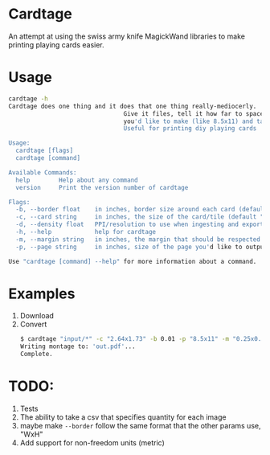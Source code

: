# Cardtage
An attempt at using the swiss army knife MagickWand libraries to make printing playing cards easier.

# Usage
```bash
cardtage -h
Cardtage does one thing and it does that one thing really-mediocerly.
                                Give it files, tell it how far to space them, and tell it the size of page
                                you'd like to make (like 8.5x11) and tada! A montage of those images.
                                Useful for printing diy playing cards

Usage:
  cardtage [flags]
  cardtage [command]

Available Commands:
  help        Help about any command
  version     Print the version number of cardtage

Flags:
  -b, --border float    in inches, border size around each card (default 0.01)
  -c, --card string     in inches, the size of the card/tile (default "2.5x3.5")
  -d, --density float   PPI/resolution to use when ingesting and exporting (default 100)
  -h, --help            help for cardtage
  -m, --margin string   in inches, the margin that should be respected (default "0.25x0.25")
  -p, --page string     in inches, size of the page you'd like to output (default "8.5x11")

Use "cardtage [command] --help" for more information about a command.
```

# Examples
1. Download
2. Convert 
    ```bash
    $ cardtage "input/*" -c "2.64x1.73" -b 0.01 -p "8.5x11" -m "0.25x0.25" -d 200 out.pdf
    Writing montage to: 'out.pdf'...
    Complete.
    ```

# TODO:
1. Tests
2. The ability to take a csv that specifies quantity for each image
3. maybe make `--border` follow the same format that the other params use, "WxH"
4. Add support for non-freedom units (metric)
